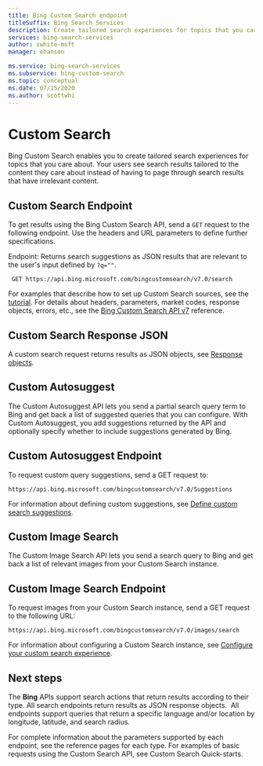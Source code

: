 ```yaml
---
title: Bing Custom Search endpoint
titleSuffix: Bing Search Services
description: Create tailored search experiences for topics that you care about. Users see search results tailored to the content they care about.
services: bing-search-services
author: swhite-msft
manager: ehansen

ms.service: bing-search-services
ms.subservice: bing-custom-search
ms.topic: conceptual
ms.date: 07/15/2020
ms.author: scottwhi
---
```


# Custom Search
Bing Custom Search enables you to create tailored search experiences for topics that you care about. Your users see search results tailored to the content they care about instead of having to page through search results that have irrelevant content.

## Custom Search Endpoint
To get results using the Bing Custom Search API, send a `GET` request to the following endpoint. Use the headers and URL parameters to define further specifications.

Endpoint: Returns search suggestions as JSON results that are relevant to the user's input defined by `?q=""`.
```  
 GET https://api.bing.microsoft.com/bingcustomsearch/v7.0/search  
```

For examples that describe how to set up Custom Search sources, see the [tutorial](tutorial/custom-search-web-page.md). For details about headers, parameters, market codes, response objects, errors, etc., see the [Bing Custom Search API v7](reference/endpoints.md) reference.

## Custom Search Response JSON
A custom search request returns results as JSON objects, see [Response objects](reference/response-objects.md). 

## Custom Autosuggest
The Custom Autosuggest API lets you send a partial search query term to Bing and get back a list of suggested queries that you can configure. With Custom Autosuggest, you add suggestions returned by the API and optionally specify whether to include suggestions generated by Bing.

## Custom Autosuggest Endpoint
To request custom query suggestions, send a GET request to:

```
https://api.bing.microsoft.com/bingcustomsearch/v7.0/Suggestions
```  

For information about defining custom suggestions, see [Define custom search suggestions](../bing-custom-autosuggest/define-custom-suggestions.md).

## Custom Image Search
The Custom Image Search API lets you send a search query to Bing and get back a list of relevant images from your Custom Search instance.

## Custom Image Search Endpoint
To request images from your Custom Search instance, send a GET request to the following URL:

```
https://api.bing.microsoft.com/bingcustomsearch/v7.0/images/search
```

For information about configuring a Custom Search instance, see [Configure your custom search experience](how-to/define-your-custom-view.md).

## Next steps
The **Bing** APIs support search actions that return results according to their type. All search endpoints return results as JSON response objects.  All endpoints support queries that return a specific language and/or location by longitude, latitude, and search radius.

For complete information about the parameters supported by each endpoint, see the reference pages for each type.
For examples of basic requests using the Custom Search API, see Custom Search Quick-starts.

